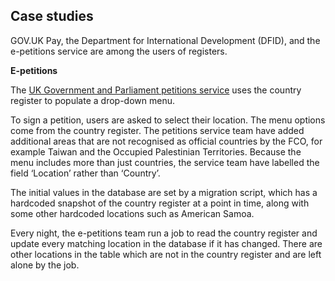 ## Case studies

GOV.UK Pay, the Department for International Development (DFID), and the e-petitions service are among the users of registers.

**E-petitions**

The [UK Government and Parliament petitions service](https://petition.parliament.uk/) uses the country register to populate a drop-down menu.

To sign a petition, users are asked to select their location. The menu options come from the country register. The petitions service team have added additional areas that are not recognised as official countries by the FCO, for example Taiwan and the Occupied Palestinian Territories. Because the menu includes more than just countries, the service team have labelled the field ‘Location’ rather than ‘Country’.

The initial values in the database are set by a migration script, which has a hardcoded snapshot of the country register at a point in time, along with some other hardcoded locations such as American Samoa.

Every night, the e-petitions team run a job to read the country register and update every matching location in the database if it has changed. There are other locations in the table which are not in the country register and are left alone by the job.
